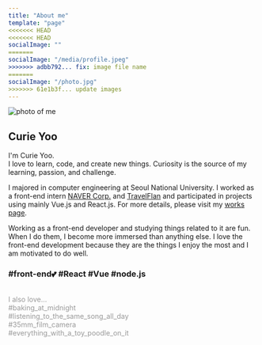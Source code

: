 ```yaml
---
title: "About me"
template: "page"
<<<<<<< HEAD
<<<<<<< HEAD
socialImage: ""
=======
socialImage: "/media/profile.jpeg"
>>>>>>> adbb792... fix: image file name
=======
socialImage: "/photo.jpg"
>>>>>>> 61e1b3f... update images
---
```



<img src="/media/curie.JPG" alt="photo of me" class="profile-image" >

## Curie Yoo

I'm Curie Yoo. <br>
I love to learn, code, and create new things.
Curiosity is the source of my learning, passion, and challenge.
<br>

I majored in computer engineering at Seoul National University. I worked as a front-end intern <a href="https://www.navercorp.com/">NAVER Corp.</a> and <a href="https://www.travelflan.com/">TravelFlan</a> and participated in projects using mainly Vue.js and React.js. For more details, please visit my <a href="https://curious-curie.github.io/curious-page/">works page</a>.

Working as a front-end developer and studying things related to it are fun. When I do them, I become more immersed than anything else. I love the front-end development because they are the things I enjoy the most and I am motivated to do well.

### #front-end💕 #React #Vue #node.js
<br>
<div style="color:#999">
I also love...<br>
#baking_at_midnight <br>
#listening_to_the_same_song_all_day <br>
#35mm_film_camera <br>
#everything_with_a_toy_poodle_on_it
</div>